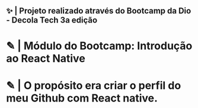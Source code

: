 ## ✨ | Projeto realizado através do Bootcamp da Dio - Decola Tech 3a edição
#  ✎ | Módulo do Bootcamp: Introdução ao React Native 
#  ✎ | O propósito era criar o perfil do meu Github com React native.
